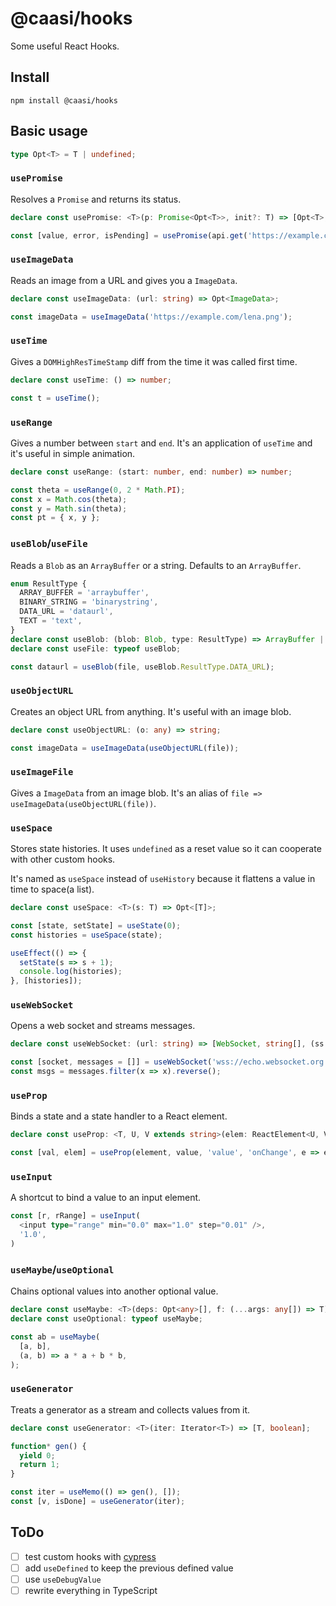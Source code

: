 # @caasi/hooks

Some useful React Hooks.

## Install

```
npm install @caasi/hooks
```

## Basic usage

```typescript
type Opt<T> = T | undefined;
```

### `usePromise`

Resolves a `Promise` and returns its status.

```typescript
declare const usePromise: <T>(p: Promise<Opt<T>>, init?: T) => [Opt<T>, Error, boolean];

const [value, error, isPending] = usePromise(api.get('https://example.com'));
```

### `useImageData`

Reads an image from a URL and gives you a `ImageData`.

```typescript
declare const useImageData: (url: string) => Opt<ImageData>;

const imageData = useImageData('https://example.com/lena.png');
```

### `useTime`

Gives a `DOMHighResTimeStamp` diff from the time it was called first time.

```typescript
declare const useTime: () => number;

const t = useTime();
```

### `useRange`

Gives a number between `start` and `end`. It's an application of `useTime` and it's useful in simple animation.

```typescript
declare const useRange: (start: number, end: number) => number;

const theta = useRange(0, 2 * Math.PI);
const x = Math.cos(theta);
const y = Math.sin(theta);
const pt = { x, y };
```

### `useBlob`/`useFile`

Reads a `Blob` as an `ArrayBuffer` or a string. Defaults to an `ArrayBuffer`.

```typescript
enum ResultType {
  ARRAY_BUFFER = 'arraybuffer',
  BINARY_STRING = 'binarystring',
  DATA_URL = 'dataurl',
  TEXT = 'text',
}
declare const useBlob: (blob: Blob, type: ResultType) => ArrayBuffer | string;
declare const useFile: typeof useBlob;

const dataurl = useBlob(file, useBlob.ResultType.DATA_URL);
```

### `useObjectURL`

Creates an object URL from anything. It's useful with an image blob.

```typescript
declare const useObjectURL: (o: any) => string;

const imageData = useImageData(useObjectURL(file));
```

### `useImageFile`

Gives a `ImageData` from an image blob. It's an alias of `file => useImageData(useObjectURL(file))`.

### `useSpace`

Stores state histories. It uses `undefined` as a reset value so it can cooperate with other custom hooks.

It's named as `useSpace` instead of `useHistory` because it flattens a value in time to space(a list).

```typescript
declare const useSpace: <T>(s: T) => Opt<[T]>;

const [state, setState] = useState(0);
const histories = useSpace(state);

useEffect(() => {
  setState(s => s + 1);
  console.log(histories);
}, [histories]);
```

### `useWebSocket`

Opens a web socket and streams messages.

```typescript
declare const useWebSocket: (url: string) => [WebSocket, string[], (ss: string[]) => void];

const [socket, messages = []] = useWebSocket('wss://echo.websocket.org');
const msgs = messages.filter(x => x).reverse();
```

### `useProp`

Binds a state and a state handler to a React element.

```typescript
declare const useProp: <T, U, V extends string>(elem: ReactElement<U, V>, value: T, valueKey: string, handlerKey: string, selector: Function): [T, ReactElement<U, V>];

const [val, elem] = useProp(element, value, 'value', 'onChange', e => e.target.value);
```

### `useInput`

A shortcut to bind a value to an input element.

```typescript
const [r, rRange] = useInput(
  <input type="range" min="0.0" max="1.0" step="0.01" />,
  '1.0',
)
```

### `useMaybe`/`useOptional`

Chains optional values into another optional value.

```typescript
declare const useMaybe: <T>(deps: Opt<any>[], f: (...args: any[]) => T) => Opt<T>;
declare const useOptional: typeof useMaybe;

const ab = useMaybe(
  [a, b],
  (a, b) => a * a + b * b,
);
```

### `useGenerator`

Treats a generator as a stream and collects values from it.

```typescript
declare const useGenerator: <T>(iter: Iterator<T>) => [T, boolean];

function* gen() {
  yield 0;
  return 1;
}

const iter = useMemo(() => gen(), []);
const [v, isDone] = useGenerator(iter);
```

## ToDo

* [ ] test custom hooks with [cypress](https://www.cypress.io/)
* [ ] add `useDefined` to keep the previous defined value
* [ ] use `useDebugValue`
* [ ] rewrite everything in TypeScript
